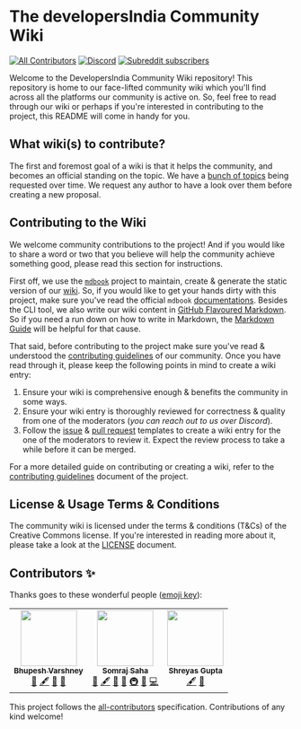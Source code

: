 # The developersIndia Community Wiki

[![All Contributors](https://img.shields.io/badge/all_contributors-3-orange.svg)](#contributors-)
[![Discord](https://img.shields.io/discord/669880381649977354?color=%237289da&label=Discord&logo=Discord)](https://discordapp.com/invite/MKXMSNC)
[![Subreddit subscribers](https://img.shields.io/reddit/subreddit-subscribers/developersIndia?style=social)](https://www.reddit.com/r/developersIndia/)

Welcome to the DevelopersIndia Community Wiki repository! This repository is home to our face-lifted community wiki which you'll find across all the
platforms our community is active on. So, feel free to read through our wiki or
perhaps if you're interested in contributing to the project, this README will
come in handy for you.

## What wiki(s) to contribute?

The first and foremost goal of a wiki is that it helps the community, and becomes an official standing on the topic. We have a [bunch of topics](https://github.com/developersIndia/wiki/discussions/21) being requested over time. We request any author to have a look over them before creating a new proposal.

## Contributing to the Wiki

We welcome community contributions to the project! And if you would like to
share a word or two that you believe will help the community achieve something
good, please read this section for instructions.

First off, we use the [`mdbook`][1] project to maintain, create & generate the
static version of our [wiki][2]. So, if you would like to get your hands dirty
with this project, make sure you've read the official `mdbook`
[documentations][3]. Besides the CLI tool, we also write our wiki content in
[GitHub Flavoured Markdown][4]. So if you need a run down on how to write in
Markdown, the [Markdown Guide][5] will be helpful for that cause.

That said, before contributing to the project make sure you've read & understood
the [contributing guidelines][6] of our community. Once you have read
through it, please keep the following points in mind to create a wiki entry:

1. Ensure your wiki is comprehensive enough & benefits the community in some
   ways.
2. Ensure your wiki entry is thoroughly reviewed for correctness & quality from
   one of the moderators (_you can reach out to us over Discord_).
3. Follow the [issue][7] & [pull request][8] templates to create a wiki entry
   for the one of the moderators to review it. Expect the review process to take
   a while before it can be merged.

For a more detailed guide on contributing or creating a wiki, refer
to the [contributing guidelines][10] document of the project.

## License & Usage Terms & Conditions

The community wiki is licensed under the terms & conditions (T&Cs) of the
Creative Commons license. If you're interested in reading more about it, please
take a look at the [LICENSE][9] document.

<!-- Reference Links -->

[1]: https://github.com/rust-lang/mdbook
[2]: https://wiki.devsindia.in
[3]: https://rust-lang.github.io/mdBook
[4]: https://github.github.com/gfm
[5]: https://www.markdownguide.org
[6]: https://github.com/developersIndia/.github/blob/main/CONTRIBUTING.md
[7]: https://github.com/developersIndia/wiki/issues/new/choose
[8]: https://github.com/developersIndia/wiki/compare
[9]: https://github.com/developersIndia/wiki/blob/main/LICENSE
[10]: https://github.com/developersIndia/wiki/blob/main/CONTRIBUTING.md

## Contributors ✨

Thanks goes to these wonderful people ([emoji key](https://allcontributors.org/docs/en/emoji-key)):

<!-- ALL-CONTRIBUTORS-LIST:START - Do not remove or modify this section -->
<!-- prettier-ignore-start -->
<!-- markdownlint-disable -->
<table>
  <tr>
    <td align="center"><a href="http://bhupesh.me"><img src="https://avatars.githubusercontent.com/u/34342551?v=4?s=100" width="100px;" alt=""/><br /><sub><b>Bhupesh Varshney</b></sub></a><br /><a href="https://github.com/developersIndia/wiki-mdbook/pulls?q=is%3Apr+reviewed-by%3ABhupesh-V" title="Reviewed Pull Requests">👀</a> <a href="#content-Bhupesh-V" title="Content">🖋</a> <a href="#ideas-Bhupesh-V" title="Ideas, Planning, & Feedback">🤔</a> <a href="#projectManagement-Bhupesh-V" title="Project Management">📆</a></td>
    <td align="center"><a href="https://jarmos.vercel.app"><img src="https://avatars.githubusercontent.com/u/31373860?v=4?s=100" width="100px;" alt=""/><br /><sub><b>Somraj Saha</b></sub></a><br /><a href="https://github.com/developersIndia/wiki-mdbook/pulls?q=is%3Apr+reviewed-by%3AJarmos-san" title="Reviewed Pull Requests">👀</a> <a href="#content-Jarmos-san" title="Content">🖋</a> <a href="#ideas-Jarmos-san" title="Ideas, Planning, & Feedback">🤔</a> <a href="#projectManagement-Jarmos-san" title="Project Management">📆</a> <a href="#infra-Jarmos-san" title="Infrastructure (Hosting, Build-Tools, etc)">🚇</a> <a href="#tool-Jarmos-san" title="Tools">🔧</a> <a href="https://github.com/developersIndia/wiki-mdbook/commits?author=Jarmos-san" title="Code">💻</a></td>
    <td align="center"><a href="https://shreyasgupta.in"><img src="https://avatars.githubusercontent.com/u/20678047?v=4?s=100" width="100px;" alt=""/><br /><sub><b>Shreyas Gupta</b></sub></a><br /><a href="#content-sggts04" title="Content">🖋</a> <a href="#ideas-sggts04" title="Ideas, Planning, & Feedback">🤔</a></td>
  </tr>
</table>

<!-- markdownlint-restore -->
<!-- prettier-ignore-end -->

<!-- ALL-CONTRIBUTORS-LIST:END -->

This project follows the [all-contributors](https://github.com/all-contributors/all-contributors) specification. Contributions of any kind welcome!
